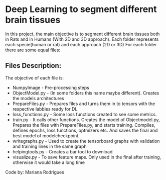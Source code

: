 # Deep Learning to segment different brain tissues

In this project, the main objective is to segment different brain tissues both in Rats and in Humans (With 2D and 3D approach).
Each folder represents each specie(human or rat) and each approach (2D or 3D)
For each folder there are some equal files:

## Files Description:
The objective of each file is:
* NumpyImage - Pre-processing steps
* ObjectModel.py - (In some folders this name maybe different). Creates the models architectures
* PrepareFiles.py - Prepares files and turns them in to tensors with the respective labbles ready for DL
* loss_functions.py - Some loss functions created to see some metrics.
* train.py - It calls other functions. Creates the model of Objectmodel.py, Prepares the files with PrepareFiles.py, and starts training. Compiles, defines epochs, loss functions, optmizers etc. And saves the final and best model of modelcheckpoint.
* writegraphs.py - Used to create the tensorboard graphs with validation and training lines in the same graph
* helpingtools.py - Creates a bar tool to download
* visualize.py - To save feature maps. Only used in the final after training, otherwise it would take a long time

Code by: Mariana Rodrigues
